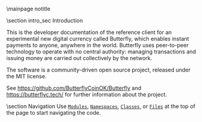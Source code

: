 \mainpage notitle

\section intro_sec Introduction

This is the developer documentation of the reference client for an experimental new digital currency called Butterfly,
which enables instant payments to anyone, anywhere in the world. Butterfly uses peer-to-peer technology to operate
with no central authority: managing transactions and issuing money are carried out collectively by the network.

The software is a community-driven open source project, released under the MIT license.

See https://github.com/ButterflyCoinOK/Butterfly and https://butterflyc.tech/ for further information about the project.

\section Navigation
Use <a href="modules.html"><code>Modules</code></a>, <a href="namespaces.html"><code>Namespaces</code></a>, <a href="classes.html"><code>Classes</code></a>, or <a href="files.html"><code>Files</code></a> at the top of the page to start navigating the code.

